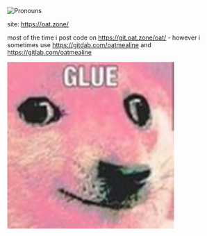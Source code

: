 ![Pronouns](https://img.shields.io/endpoint?url=https%3A%2F%2Fpronoundb.org%2Fshields%2F600d41d49b8dda75e1eaa645)

site: https://oat.zone/

most of the time i post code on https://git.oat.zone/oat/ - however i sometimes use https://gitdab.com/oatmealine and https://gitlab.com/oatmealine

![glue](https://github.com/oatmealine/oatmealine/raw/master/glue.png "glue")
